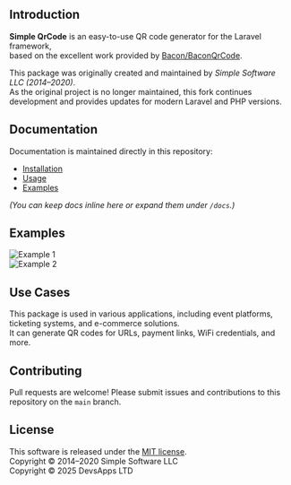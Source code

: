 ## Introduction

**Simple QrCode** is an easy-to-use QR code generator for the Laravel framework,  
based on the excellent work provided by [Bacon/BaconQrCode](https://github.com/Bacon/BaconQrCode).

This package was originally created and maintained by *Simple Software LLC (2014–2020)*.  
As the original project is no longer maintained, this fork continues development and provides updates for modern Laravel and PHP versions.

## Documentation

Documentation is maintained directly in this repository:
- [Installation](docs/installation.md)
- [Usage](docs/usage.md)
- [Examples](docs/examples.md)

*(You can keep docs inline here or expand them under `/docs`.)*

## Examples

![Example 1](docs/imgs/example-1.png)  
![Example 2](docs/imgs/example-2.png)

## Use Cases

This package is used in various applications, including event platforms, ticketing systems, and e-commerce solutions.  
It can generate QR codes for URLs, payment links, WiFi credentials, and more.

## Contributing

Pull requests are welcome! Please submit issues and contributions to this repository on the `main` branch.

## License

This software is released under the [MIT license](LICENSE).  
Copyright © 2014–2020 Simple Software LLC  
Copyright © 2025 DevsApps LTD
